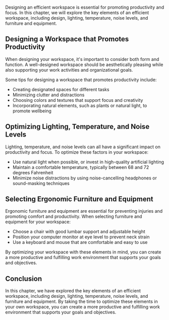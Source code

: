 
Designing an efficient workspace is essential for promoting productivity and focus. In this chapter, we will explore the key elements of an efficient workspace, including design, lighting, temperature, noise levels, and furniture and equipment.

Designing a Workspace that Promotes Productivity
------------------------------------------------

When designing your workspace, it's important to consider both form and function. A well-designed workspace should be aesthetically pleasing while also supporting your work activities and organizational goals.

Some tips for designing a workspace that promotes productivity include:

* Creating designated spaces for different tasks
* Minimizing clutter and distractions
* Choosing colors and textures that support focus and creativity
* Incorporating natural elements, such as plants or natural light, to promote wellbeing

Optimizing Lighting, Temperature, and Noise Levels
--------------------------------------------------

Lighting, temperature, and noise levels can all have a significant impact on productivity and focus. To optimize these factors in your workspace:

* Use natural light when possible, or invest in high-quality artificial lighting
* Maintain a comfortable temperature, typically between 68 and 72 degrees Fahrenheit
* Minimize noise distractions by using noise-cancelling headphones or sound-masking techniques

Selecting Ergonomic Furniture and Equipment
-------------------------------------------

Ergonomic furniture and equipment are essential for preventing injuries and promoting comfort and productivity. When selecting furniture and equipment for your workspace:

* Choose a chair with good lumbar support and adjustable height
* Position your computer monitor at eye level to prevent neck strain
* Use a keyboard and mouse that are comfortable and easy to use

By optimizing your workspace with these elements in mind, you can create a more productive and fulfilling work environment that supports your goals and objectives.

Conclusion
----------

In this chapter, we have explored the key elements of an efficient workspace, including design, lighting, temperature, noise levels, and furniture and equipment. By taking the time to optimize these elements in your own workspace, you can create a more productive and fulfilling work environment that supports your goals and objectives.
